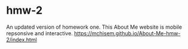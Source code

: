# hmw-2
An updated version of homework one. This About Me website is mobile repsonsive and interactive.
https://mchisem.github.io/About-Me-hmw-2/index.html